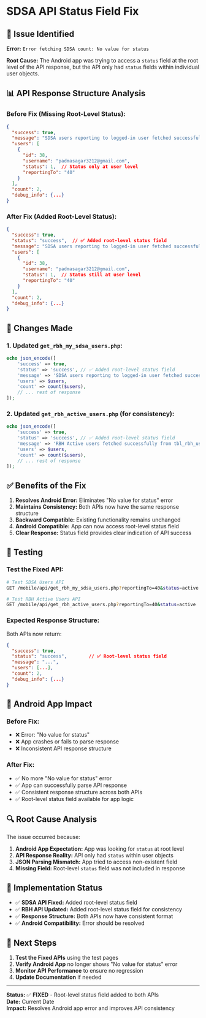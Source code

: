 # SDSA API Status Field Fix

## 🚨 Issue Identified

**Error:** `Error fetching SDSA count: No value for status`

**Root Cause:** The Android app was trying to access a `status` field at the root level of the API response, but the API only had `status` fields within individual user objects.

## 📊 API Response Structure Analysis

### **Before Fix (Missing Root-Level Status):**
```json
{
  "success": true,
  "message": "SDSA users reporting to logged-in user fetched successfully from tbl_sdsa_users",
  "users": [
    {
      "id": 38,
      "username": "padmasagar3212@gmail.com",
      "status": 1,  // Status only at user level
      "reportingTo": "40"
    }
  ],
  "count": 2,
  "debug_info": {...}
}
```

### **After Fix (Added Root-Level Status):**
```json
{
  "success": true,
  "status": "success",  // ✅ Added root-level status field
  "message": "SDSA users reporting to logged-in user fetched successfully from tbl_sdsa_users",
  "users": [
    {
      "id": 38,
      "username": "padmasagar3212@gmail.com",
      "status": 1,  // Status still at user level
      "reportingTo": "40"
    }
  ],
  "count": 2,
  "debug_info": {...}
}
```

## 🔧 Changes Made

### **1. Updated `get_rbh_my_sdsa_users.php`:**
```php
echo json_encode([
    'success' => true,
    'status' => 'success', // ✅ Added root-level status field
    'message' => 'SDSA users reporting to logged-in user fetched successfully from tbl_sdsa_users',
    'users' => $users,
    'count' => count($users),
    // ... rest of response
]);
```

### **2. Updated `get_rbh_active_users.php` (for consistency):**
```php
echo json_encode([
    'success' => true,
    'status' => 'success', // ✅ Added root-level status field
    'message' => 'RBH Active users fetched successfully from tbl_rbh_users',
    'users' => $users,
    'count' => count($users),
    // ... rest of response
]);
```

## ✅ Benefits of the Fix

1. **Resolves Android Error:** Eliminates "No value for status" error
2. **Maintains Consistency:** Both APIs now have the same response structure
3. **Backward Compatible:** Existing functionality remains unchanged
4. **Android Compatible:** App can now access root-level status field
5. **Clear Response:** Status field provides clear indication of API success

## 🧪 Testing

### **Test the Fixed API:**
```bash
# Test SDSA Users API
GET /mobile/api/get_rbh_my_sdsa_users.php?reportingTo=40&status=active

# Test RBH Active Users API  
GET /mobile/api/get_rbh_active_users.php?reportingTo=40&status=active
```

### **Expected Response Structure:**
Both APIs now return:
```json
{
  "success": true,
  "status": "success",        // ✅ Root-level status field
  "message": "...",
  "users": [...],
  "count": 2,
  "debug_info": {...}
}
```

## 📱 Android App Impact

### **Before Fix:**
- ❌ Error: "No value for status"
- ❌ App crashes or fails to parse response
- ❌ Inconsistent API response structure

### **After Fix:**
- ✅ No more "No value for status" error
- ✅ App can successfully parse API response
- ✅ Consistent response structure across both APIs
- ✅ Root-level status field available for app logic

## 🔍 Root Cause Analysis

The issue occurred because:

1. **Android App Expectation:** App was looking for `status` at root level
2. **API Response Reality:** API only had `status` within user objects
3. **JSON Parsing Mismatch:** App tried to access non-existent field
4. **Missing Field:** Root-level `status` field was not included in response

## 🚀 Implementation Status

- ✅ **SDSA API Fixed:** Added root-level status field
- ✅ **RBH API Updated:** Added root-level status field for consistency
- ✅ **Response Structure:** Both APIs now have consistent format
- ✅ **Android Compatibility:** Error should be resolved

## 📝 Next Steps

1. **Test the Fixed APIs** using the test pages
2. **Verify Android App** no longer shows "No value for status" error
3. **Monitor API Performance** to ensure no regression
4. **Update Documentation** if needed

---

**Status:** ✅ **FIXED** - Root-level status field added to both APIs  
**Date:** Current Date  
**Impact:** Resolves Android app error and improves API consistency
